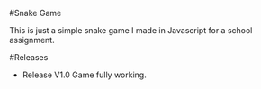 #Snake Game

This is just a simple snake game I made in Javascript for a school assignment.

#Releases

- Release V1.0
Game fully working.